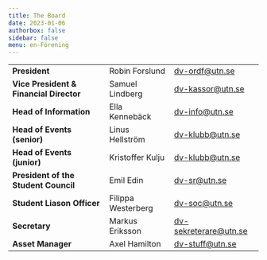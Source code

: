 ```yaml
---
title: The Board
date: 2023-01-06
authorbox: false
sidebar: false
menu: en-Förening
---
```


|    |   |   | 
|---|---|---|
| **President** | Robin Forslund  | dv-ordf@utn.se  | 
| **Vice President & Financial Director** | Samuel Lindberg  | dv-kassor@utn.se  |
| **Head of Information** | Ella Kennebäck | dv-info@utn.se |
| **Head of Events (senior)** | Linus Hellström | dv-klubb@utn.se |
| **Head of Events (junior)** | Kristoffer Kulju | dv-klubb@utn.se |
| **President of the Student Council** | Emil Edin | dv-sr@utn.se | 
| **Student Liason Officer** | Filippa Westerberg | dv-soc@utn.se  |
| **Secretary** | Markus Eriksson | dv-sekreterare@utn.se |
| **Asset Manager** | Axel Hamilton | dv-stuff@utn.se |
